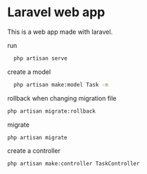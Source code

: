 # Laravel web app

This is a web app made with laravel.

run

```bash
  php artisan serve

```

create a model

```bash
  php artisan make:model Task -m
```

rollback when changing migration file

```bash
php artisan migrate:rollback
```

migrate

```bash
php artisan migrate
```

create a controller

```bash
php artisan make:controller TaskController
```
